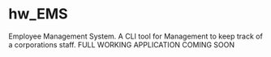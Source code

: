 # hw_EMS
Employee Management System. A CLI tool for Management to keep track of a corporations staff.
FULL WORKING APPLICATION COMING SOON
